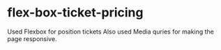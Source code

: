 # flex-box-ticket-pricing
Used Flexbox for position tickets
Also used Media quries for making the page responsive.
